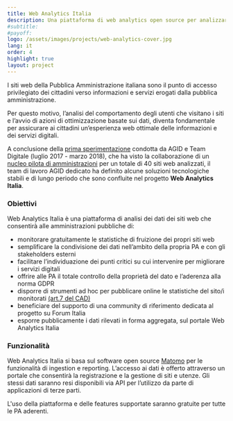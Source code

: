 ```yaml
---
title: Web Analytics Italia
description: Una piattaforma di web analytics open source per analizzare i dati di traffico dei siti della pubblica amministrazione.
#subtitle:
#payoff:
logo: /assets/images/projects/web-analytics-cover.jpg
lang: it
order: 4
highlight: true
layout: project
---
```


I siti web della Pubblica Amministrazione italiana sono il punto di accesso privilegiato dei cittadini verso informazioni e servizi erogati dalla pubblica amministrazione.

Per questo motivo, l’analisi del comportamento degli utenti che visitano i siti e l’avvio di azioni di ottimizzazione basate sui dati, diventa fondamentale per assicurare ai cittadini un’esperienza web ottimale delle informazioni e dei servizi digitali.

A conclusione della [prima sperimentazione](https://medium.com/designers-italia/cosa-abbiamo-imparato-su-piwik-64b336d78888) condotta da AGID e Team Digitale (luglio 2017 - marzo 2018), che ha visto la collaborazione di un [nucleo pilota di amministrazioni](https://medium.com/designers-italia/cosa-fanno-gli-utenti-del-sito-di-un-comune-ce-lo-dice-piwik-dedc67504b35) per un totale di 40 siti web analizzati, il team di lavoro AGID dedicato ha definito alcune soluzioni tecnologiche stabili e di lungo periodo che sono confluite nel progetto **Web Analytics Italia**. 

### Obiettivi
Web Analytics Italia è una piattaforma di analisi dei dati dei siti web che consentirà alle amministrazioni pubbliche di:

- monitorare gratuitamente le statistiche di fruizione dei propri siti web
- semplificare la condivisione dei dati nell’ambito della propria PA e con gli stakeholders esterni
- facilitare l’individuazione dei punti critici su cui intervenire per migliorare i servizi digitali
- offrire alle PA il totale controllo della proprietà del dato e l’aderenza alla norma GDPR 
- disporre di strumenti ad hoc per pubblicare online le statistiche del sito/i monitorati [(art.7 del CAD)](https://docs.italia.it/italia/piano-triennale-ict/codice-amministrazione-digitale-docs/it/v2017-12-13/_rst/capo1_sezione2_art7.html?highlight=statistiche%20utilizzo)  
- beneficiare del supporto di una community di riferimento dedicata al progetto su Forum Italia 
- esporre pubblicamente i dati rilevati in forma aggregata, sul portale Web Analytics Italia  

### Funzionalità
Web Analytics Italia si basa sul software open source [Matomo](https://matomo.org/) per le funzionalità di ingestion e reporting. L’accesso ai dati è offerto attraverso un portale che consentirà la registrazione e la gestione di siti e utenze. Gli stessi dati saranno resi disponibili via API per l’utilizzo da parte di applicazioni di terze parti.

L'uso della piattaforma e delle features supportate saranno gratuite per tutte le PA aderenti.
